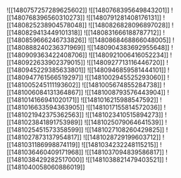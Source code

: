 ![[1480757257289625602]]
![[1480768395649843201]]
![[1480768396560310273]]
![[1480791281408176131]]
![[1480825238904578048]]
![[1480826828096897028]]
![[1480829413449101318]]
![[1480831666188787712]]
![[1480859666246733826]]
![[1480868468866048005]]
![[1480888240236371969]]
![[1480904383692955648]]
![[1480909363422408706]]
![[1480921006416052234]]
![[1480922633902379015]]
![[1480927713116446720]]
![[1480945229385633801]]
![[1480946859581444101]]
![[1480947761566519297]]
![[1481002945525293060]]
![[1481005245111193602]]
![[1481005674855284738]]
![[1481006084131364867]]
![[1481008793576443904]]
![[1481014166941020171]]
![[1481016215988547592]]
![[1481016633594363905]]
![[1481017155814572036]]
![[1481021942375362563]]
![[1481023410515894273]]
![[1481023841891753989]]
![[1481025079064641539]]
![[1481025451573358599]]
![[1481027108260429825]]
![[1481027873137954817]]
![[1481028729199603712]]
![[1481031186998874119]]
![[1481034232248115215]]
![[1481036460409171968]]
![[1481037094839586817]]
![[1481038429282517000]]
![[1481038821479403521]]
![[1481040058060886019]]
